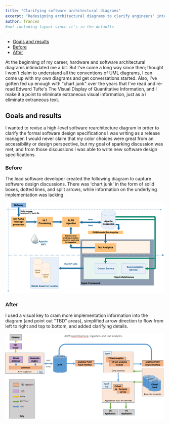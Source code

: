 ```yaml
---
title: "Clarifying software architectural diagrams"
excerpt: "Redesigning architectural diagrams to clarify engineers' intent"
author: frances
#not including layout since it's in the defaults
---
```



<!-- toc -->
- [Goals and results](#goals-and-results)
- [Before](#before)
- [After](#after)
<!-- tocstop -->


At the beginning of my career, hardware and software architectural diagrams intimidated me a bit. But I've come a long way since then; thought I won't claim to understand all the conventions of UML diagrams, I  can come up with my own diagrams and get conversations started. Also, I've gotten fed up enough with "chart junk" over the years that I've read and re-read Edward Tufte's The Visual Display of Quantitative Information, and I make it a point to eliminate extraneous visual information, just as a I eliminate extraneous text.

## Goals and results

I wanted to revise a high-level software rearchitecture diagram in order to clarify the formal software design specifications I was writing as a release manager.
I would never claim that my color choices were great from an accessibility or design perspective, but my goal of sparking discussion was met, and from those discussions I was able to write new software design specifications.

### Before

The lead software developer created the following diagram to capture software design discussions. There was 'chart junk' in the form of solid boxes, dotted lines, and split arrows, while information on the underlying implementation was lacking.



![Before](/assets/images/portfolio/BEFORE_overall_arch.png)

### After

I used a visual key to cram more implementation information into the diagram (and point out "TBD" areas), simplified arrow direction to flow from left to right and top to bottom, and added clarifying details. 

![After](/assets/images/portfolio/AFTER_overall_arch.png)

